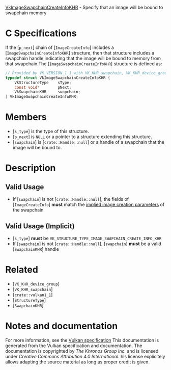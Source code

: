 [VkImageSwapchainCreateInfoKHR](https://www.khronos.org/registry/vulkan/specs/1.3-extensions/man/html/VkImageSwapchainCreateInfoKHR.html) - Specify that an image will be bound to swapchain memory

# C Specifications
If the [`p_next`] chain of [`ImageCreateInfo`] includes a
[`ImageSwapchainCreateInfoKHR`] structure, then that structure includes
a swapchain handle indicating that the image will be bound to memory from
that swapchain.The [`ImageSwapchainCreateInfoKHR`] structure is defined as:
```c
// Provided by VK_VERSION_1_1 with VK_KHR_swapchain, VK_KHR_device_group with VK_KHR_swapchain
typedef struct VkImageSwapchainCreateInfoKHR {
    VkStructureType    sType;
    const void*        pNext;
    VkSwapchainKHR     swapchain;
} VkImageSwapchainCreateInfoKHR;
```

# Members
- [`s_type`] is the type of this structure.
- [`p_next`] is `NULL` or a pointer to a structure extending this structure.
- [`swapchain`] is [`crate::Handle::null`] or a handle of a swapchain that the image will be bound to.

# Description
## Valid Usage
-    If [`swapchain`] is not [`crate::Handle::null`], the fields of [`ImageCreateInfo`] **must**  match the [implied image creation parameters](https://www.khronos.org/registry/vulkan/specs/1.3-extensions/html/vkspec.html#swapchain-wsi-image-create-info) of the swapchain

## Valid Usage (Implicit)
-  [`s_type`] **must**  be `VK_STRUCTURE_TYPE_IMAGE_SWAPCHAIN_CREATE_INFO_KHR`
-    If [`swapchain`] is not [`crate::Handle::null`], [`swapchain`] **must**  be a valid [`SwapchainKHR`] handle

# Related
- [`VK_KHR_device_group`]
- [`VK_KHR_swapchain`]
- [`crate::vulkan1_1`]
- [`StructureType`]
- [`SwapchainKHR`]

# Notes and documentation
For more information, see the [Vulkan specification](https://www.khronos.org/registry/vulkan/specs/1.3-extensions/html/vkspec.html)
This documentation is generated from the Vulkan specification and documentation.
The documentation is copyrighted by *The Khronos Group Inc.* and is licensed under *Creative Commons Attribution 4.0 International*.
his license explicitely allows adapting the source material as long as proper credit is given.
        